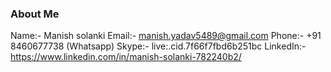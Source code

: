 ### About Me ###

Name:- Manish solanki
Email:- manish.yadav5489@gmail.com
Phone:-  +91 8460677738 (Whatsapp)
Skype:- live:.cid.7f66f7fbd6b251bc
LinkedIn:- https://www.linkedin.com/in/manish-solanki-782240b2/
